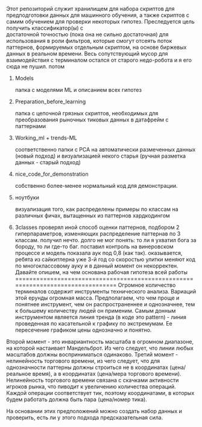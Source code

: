 Этот репозиторий служит хранилищем для набора скриптов для предподготовки данных для машинного обучения, 
а также скриптов с самим обучением для проверки некоторых гипотез. Преследуется цель получить классификатор(ы) с  
достаточной точностью (пока она не сильно достаточная) для использования в роли фильтров, которые смогут отсеять 
поток паттернов, формируемых отдельным скриптом, на основе биржевых данных в реальном времени. Весь сопутствующий 
мусор для взаимодействия с терминалом остался от старого недо-робота и я его сюда не пушил. потом 

1.  Models

    папка с моделями ML и описанием всех гипотез
    
    
2.  Preparation_before_learning

    папка с цепочной грязных скриптов, необходимых для преобразования рыночных тиковых данных в датафрейм с паттернами


3.  Working_ml + trends-ML   

    соответственно папки с PCA на автоматически размеченных данных (новый подход) и
    визуализацией некого старья (ручная разметка данных - старый подход)
    
4.  nice_code_for_demonstration

    собственно более-менее нормальный код для демонстрации. 
    
    
5.  ноутбуки

    визуализация того, как распределены примеры по классам на различных фичах, вытащенных из паттернов хардкодингом

6.  3classes
    проверял иной способ оценки паттернов, подбором 2 гиперпараметров, изменяющих распределение паттернав по 3 классам.
    получил нечто. долго не мог понять: то ли я ухватил бога за бороду, то ли где-то баг. поставил контроль на винеровском процессе и 
    модель показала аук под 0,8 (как так). оказывается, ребята из сайкитлерна уже 3-й год со скоростью улитки меняют код по    многоклассовому ауку и в данный момент он некорректен.  
                                  Давайте опишем, на чем основана рабочая гипотеза всей работы
================================================================================
Огромное количество терминалов содержит инструменты технического анализа. Вариаций этой ерунды огромная масса. Предполагаем, 
что чем проще и понятнее инструмент, чем он распространеннее и однозначнее, тем к большему количеству людей он применим.
Самым донным инструментом является линия тренда (в коде это pattern) - линия проведенная по касательной к графику по экстремумам. Ее пересечение графиком цены однозначно и понятно.

Второй момент - это инвариантность масштаба в огромном диапазоне, на которой настаивает Мандельброт. Из чего следует, что линии 
любых масштабов должны восприниматься одинаково. 
Третий момент - нелинейность торгового времени, из чего следует, что для однозначности паттерны должны строиться не в координатах 
(цена/реальное время), а в координатах (цена/мера торгового времени). Нелинейность торгового времени связана с скачками активности 
игроков рынка, что пиводит к увеличению количества операций. Каждой операции соответствует тик, поэтому координатами, в которых 
будем работать должна быть пара (цена/номер тика).

На основании этих предположений можно создать набор данных и проверить, есть ли у этого подхода предсказательная сила.

